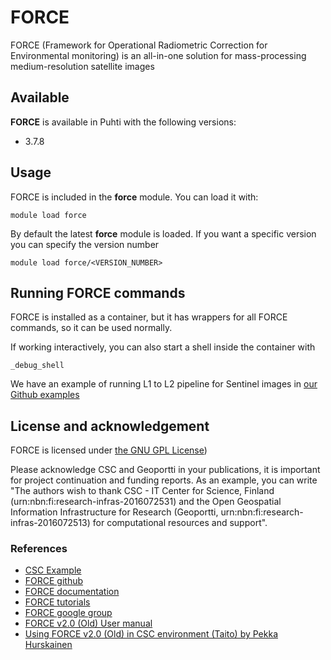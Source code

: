 # FORCE 

FORCE (Framework for Operational Radiometric Correction for Environmental monitoring) is an all-in-one solution for mass-processing medium-resolution satellite images

## Available

__FORCE__ is available in Puhti with the following versions:

* 3.7.8

## Usage 

FORCE is included in the __force__ module. You can load it with:

`module load force`

By default the latest __force__ module is loaded. If you want a specific version you can specify the version number

`module load force/<VERSION_NUMBER>`

## Running FORCE commands

FORCE is installed as a container, but it has wrappers for all FORCE commands, so it can be used normally. 

If working interactively, you can also start a shell inside the container with

`_debug_shell`

We have an example of running L1 to L2 pipeline for Sentinel images in [our Github examples](https://github.com/csc-training/geocomputing/tree/master/force)

## License and acknowledgement

FORCE is licensed under [the GNU GPL License](https://github.com/davidfrantz/force/blob/master/LICENSE))

Please acknowledge CSC and Geoportti in your publications, it is important for project continuation and funding reports.
As an example, you can write "The authors wish to thank CSC - IT Center for Science, Finland (urn:nbn:fi:research-infras-2016072531) and the Open Geospatial Information Infrastructure for Research (Geoportti, urn:nbn:fi:research-infras-2016072513) for computational resources and support".

### References

* [CSC Example](https://github.com/csc-training/geocomputing/tree/master/force)
* [FORCE github](https://github.com/davidfrantz/force)
* [FORCE documentation](https://force-eo.readthedocs.io/en/latest/)
* [FORCE tutorials](https://davidfrantz.github.io/#tutorials)
* [FORCE google group](https://groups.google.com/d/forum/force_eo)
* [FORCE v2.0 (Old) User manual](https://www.uni-trier.de/fileadmin/fb6/prof/FER/Downloads/Software/FORCE/FORCE-user-guide-v-2-0.pdf)
* [Using FORCE v2.0 (Old) in CSC environment (Taito) by Pekka Hurskainen](https://research.csc.fi/documents/48467/73370/Satellite_time_series_processing_with_FORCE_in_CSC_Hurskainen.pdf/c6960f88-ec94-4c94-aca3-734c8d283268)
